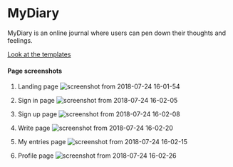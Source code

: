 # MyDiary
MyDiary is an online journal where users can pen down their thoughts and feelings. 

[Look at the templates](https://mutaimwiti.github.io/my-diary)

#### Page screenshots
1. Landing page
![screenshot from 2018-07-24 16-01-54](https://user-images.githubusercontent.com/8180548/43139998-ca1d67ae-8f5b-11e8-8dfd-9d70ed8af9f6.png)

2. Sign in page
![screenshot from 2018-07-24 16-02-05](https://user-images.githubusercontent.com/8180548/43140005-cbf897b0-8f5b-11e8-95ed-27ef36164007.png)

3. Sign up page
![screenshot from 2018-07-24 16-02-08](https://user-images.githubusercontent.com/8180548/43140016-cec1e5e6-8f5b-11e8-8ce6-5442bc8fabae.png)

4. Write page
![screenshot from 2018-07-24 16-02-20](https://user-images.githubusercontent.com/8180548/43140035-d37a3200-8f5b-11e8-959e-80082ea2fff3.png)

5. My entries page
![screenshot from 2018-07-24 16-02-15](https://user-images.githubusercontent.com/8180548/43140028-d1873f6a-8f5b-11e8-9bbd-e9e63837d5d2.png)

6. Profile page
![screenshot from 2018-07-24 16-02-26](https://user-images.githubusercontent.com/8180548/43140041-d55a6630-8f5b-11e8-9e77-6ac356b36c27.png)
